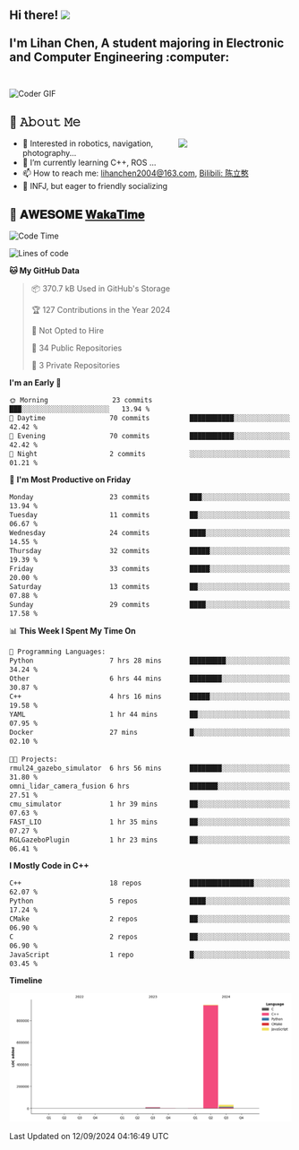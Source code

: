 <h2 align="left">
 <abc>
  <br>Hi there! <img src="https://user-images.githubusercontent.com/42378118/110234147-e3259600-7f4e-11eb-95be-0c4047144dea.gif" width="30"><br>
  <br> I'm Lihan Chen, A student majoring in Electronic and Computer Engineering :computer:<br>
  <br>
 </abc>
</h2>

<img align="center" src="https://media.giphy.com/media/SWoSkN6DxTszqIKEqv/giphy.gif" alt="Coder GIF" width="500">

## :book: 𝙰𝚋𝚘𝚞𝚝 𝙼𝚎

<img align="right" width="40%" src="https://github-readme-stats.vercel.app/api?username=LihanChen2004&show_icons=true&icon_color=CE1D2D&text_color=718096&bg_color=ffffff&hide_title=true" />

- 🌟 Interested in robotics, navigation, photography...
- 🌱 I’m currently learning C++, ROS ... 
- 📫 How to reach me: lihanchen2004@163.com, [Bilibili: 陈立憨](https://space.bilibili.com/170786212)
- 👯 INFJ, but eager to friendly socializing

## 📜 𝐀𝐖𝐄𝐒𝐎𝐌𝐄 [𝐖𝐚𝐤𝐚𝐓𝐢𝐦𝐞](https://github.com/anmol098/waka-readme-stats)

<!--START_SECTION:waka-->
![Code Time](http://img.shields.io/badge/Code%20Time-105%20hrs%204%20mins-blue)

![Lines of code](https://img.shields.io/badge/From%20Hello%20World%20I%27ve%20Written-987.7%20thousand%20lines%20of%20code-blue)

**🐱 My GitHub Data** 

> 📦 370.7 kB Used in GitHub's Storage 
 > 
> 🏆 127 Contributions in the Year 2024
 > 
> 🚫 Not Opted to Hire
 > 
> 📜 34 Public Repositories 
 > 
> 🔑 3 Private Repositories 
 > 
**I'm an Early 🐤** 

```text
🌞 Morning                23 commits          ███░░░░░░░░░░░░░░░░░░░░░░   13.94 % 
🌆 Daytime                70 commits          ███████████░░░░░░░░░░░░░░   42.42 % 
🌃 Evening                70 commits          ███████████░░░░░░░░░░░░░░   42.42 % 
🌙 Night                  2 commits           ░░░░░░░░░░░░░░░░░░░░░░░░░   01.21 % 
```
📅 **I'm Most Productive on Friday** 

```text
Monday                   23 commits          ███░░░░░░░░░░░░░░░░░░░░░░   13.94 % 
Tuesday                  11 commits          ██░░░░░░░░░░░░░░░░░░░░░░░   06.67 % 
Wednesday                24 commits          ████░░░░░░░░░░░░░░░░░░░░░   14.55 % 
Thursday                 32 commits          █████░░░░░░░░░░░░░░░░░░░░   19.39 % 
Friday                   33 commits          █████░░░░░░░░░░░░░░░░░░░░   20.00 % 
Saturday                 13 commits          ██░░░░░░░░░░░░░░░░░░░░░░░   07.88 % 
Sunday                   29 commits          ████░░░░░░░░░░░░░░░░░░░░░   17.58 % 
```


📊 **This Week I Spent My Time On** 

```text
💬 Programming Languages: 
Python                   7 hrs 28 mins       █████████░░░░░░░░░░░░░░░░   34.24 % 
Other                    6 hrs 44 mins       ████████░░░░░░░░░░░░░░░░░   30.87 % 
C++                      4 hrs 16 mins       █████░░░░░░░░░░░░░░░░░░░░   19.58 % 
YAML                     1 hr 44 mins        ██░░░░░░░░░░░░░░░░░░░░░░░   07.95 % 
Docker                   27 mins             █░░░░░░░░░░░░░░░░░░░░░░░░   02.10 % 

🐱‍💻 Projects: 
rmul24_gazebo_simulator  6 hrs 56 mins       ████████░░░░░░░░░░░░░░░░░   31.80 % 
omni_lidar_camera_fusion 6 hrs               ███████░░░░░░░░░░░░░░░░░░   27.51 % 
cmu_simulator            1 hr 39 mins        ██░░░░░░░░░░░░░░░░░░░░░░░   07.63 % 
FAST_LIO                 1 hr 35 mins        ██░░░░░░░░░░░░░░░░░░░░░░░   07.27 % 
RGLGazeboPlugin          1 hr 23 mins        ██░░░░░░░░░░░░░░░░░░░░░░░   06.41 % 
```

**I Mostly Code in C++** 

```text
C++                      18 repos            ████████████████░░░░░░░░░   62.07 % 
Python                   5 repos             ████░░░░░░░░░░░░░░░░░░░░░   17.24 % 
CMake                    2 repos             ██░░░░░░░░░░░░░░░░░░░░░░░   06.90 % 
C                        2 repos             ██░░░░░░░░░░░░░░░░░░░░░░░   06.90 % 
JavaScript               1 repo              █░░░░░░░░░░░░░░░░░░░░░░░░   03.45 % 
```



**Timeline**

![Lines of Code chart](https://raw.githubusercontent.com/LihanChen2004/LihanChen2004/main/assets/bar_graph.png)


 Last Updated on 12/09/2024 04:16:49 UTC
<!--END_SECTION:waka-->

<!--
**LihanChen2004/LihanChen2004** is a ✨ _special_ ✨ repository because its `README.md` (this file) appears on your GitHub profile.

Here are some ideas to get you started:

- 🔭 I’m currently working on ...
- 🌱 I’m currently learning ...
- 👯 I’m looking to collaborate on ...
- 🤔 I’m looking for help with ...
- 💬 Ask me about ...
- 📫 How to reach me: ...
- 😄 Pronouns: ...
- ⚡ Fun fact: ...
-->
